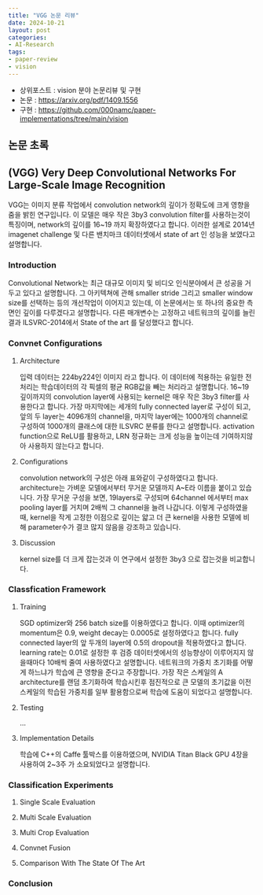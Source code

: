 ```yaml
---
title: "VGG 논문 리뷰"
date: 2024-10-21
layout: post
categories: 
- AI-Research
tags: 
- paper-review 
- vision
---
```


-   상위포스트 : vision 분야 논문리뷰 및 구현
-   논문 : <https://arxiv.org/pdf/1409.1556>
-   구현 : <https://github.com/000namc/paper-implementations/tree/main/vision>


<a id="org45a9d60"></a>

## 논문 초록


<a id="org6bae03a"></a>

## (VGG) Very Deep Convolutional Networks For Large-Scale Image Recognition

VGG는 이미지 분류 작업에서 convolution network의 깊이가 정확도에 크게 영향을 줌을 밝힌 연구입니다. 이 모델은 매우 작은 3by3 convolution filter를 사용하는것이 특징이며, network의 깊이를 16~19 까지 확장하였다고 합니다. 이러한 설계로 2014년 imagenet challenge 및 다른 밴치마크 데이터셋에서 state of art 인 성능을 보였다고 설명합니다.


<a id="org3253998"></a>

### Introduction

Convolutional Network는 최근 대규모 이미지 및 비디오 인식분야에서 큰 성공을 거두고 있다고 설명합니다. 그 아키텍쳐에 관해 smaller stride 그리고 smaller window size를 선택하는 등의 개선작업이 이어지고 있는데, 이 논문에서는 또 하나의 중요한 측면인 깊이를 다루겠다고 설명합니다. 다른 매개변수는 고정하고 네트워크의 깊이를 늘린 결과 ILSVRC-2014에서 State of the art 를 달성했다고 합니다.  


<a id="org86f69ab"></a>

### Convnet Configurations

1.  Architecture

    입력 데이터는 224by224인 이미지 라고 합니다. 이 데이터에 적용하는 유일한 전처리는 학습데이터의 각 픽셀의 평균 RGB값을 빼는 처리라고 설명합니다. 16~19 깊이까지의 convolution layer에 사용되는 kernel은 매우 작은 3by3 filter를 사용한다고 합니다. 가장 마지막에는 세개의 fully connected layer로 구성이 되고, 앞의 두 layer는 4096개의 channel을, 마지막 layer에는 1000개의 channel로 구성하여 1000개의 클래스에 대한 ILSVRC 분류를 한다고 설명합니다. activation function으로 ReLU를 활용하고, LRN 정규화는 크게 성능을 높이는데 기여하지않아 사용하지 않는다고 합니다. 

2.  Configurations

    convolution network의 구성은 아래 표와같이 구성하였다고 합니다. architecture는 가벼운 모델에서부터 무거운 모델까지 A~E라 이름을 붙이고 있습니다. 가장 무거운 구성을 보면, 19layers로 구성되며 64channel 에서부터 max pooling layer를 거치며 2배씩 그 channel을 늘려 나갑니다. 이렇게 구성하였을때, kernel을 작게 고정한 이점으로 깊이는 얇고 더 큰 kernel을 사용한 모델에 비해 parameter수가 결코 많지 않음을 강조하고 있습니다.  

3.  Discussion

    kernel size를 더 크게 잡는것과 이 연구에서 설정한 3by3 으로 잡는것을 비교합니다.


<a id="org6ba7740"></a>

### Classfication Framework

1.  Training

    SGD optimizer와 256 batch size를 이용하였다고 합니다. 이때 optimizer의 momentum은 0.9, weight decay는 0.0005로 설정하였다고 합니다. fully connected layer의 앞 두개의 layer에 0.5의 dropout을 적용하였다고 합니다. learning rate는 0.01로 설정한 후 검증 데이터셋에서의 성능향상이 이루어지지 않을때마다 10배씩 줄여 사용하였다고 설명합니다. 네트워크의 가중치 초기화를 어떻게 하느냐가 학습에 큰 영향을 준다고 주장합니다. 가장 작은 스케일의 A architecture를 랜덤 초기화하여 학습시킨후 점진적으로 큰 모델의 초기값을 이전 스케일의 학습된 가중치를 일부 활용함으로써 학습에 도움이 되었다고 설명합니다. 

2.  Testing

    &#x2026;

3.  Implementation Details

    학습에 C++의 Caffe 툴박스를 이용하였으며, NVIDIA Titan Black GPU 4장을 사용하여 2~3주 가 소요되었다고 설명합니다.


<a id="org7b9a959"></a>

### Classification Experiments

1.  Single Scale Evaluation

2.  Multi Scale Evaluation

3.  Multi Crop Evaluation

4.  Convnet Fusion

5.  Comparison With The State Of The Art


<a id="org119bf12"></a>

### Conclusion
